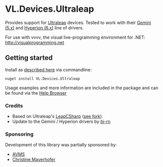# VL.Devices.Ultraleap

Provides support for [Ultraleap](https://www.ultraleap.com/) devices. Tested to work with their [Gemini (5.x)](https://www.ultraleap.com/tracking/gemini-hand-tracking-platform/) and [Hyperion (6.x)](https://leap2.ultraleap.com/ultraleap-hyperion/) line of drivers.

For use with vvvv, the visual live-programming environment for .NET: http://visualprogramming.net

## Getting started
Install as [described here](https://thegraybook.vvvv.org/reference/hde/managing-nugets.html) via commandline:

    nuget install VL.Devices.Ultraleap

Usage examples and more information are included in the package and can be found via the [Help Browser](https://thegraybook.vvvv.org/reference/hde/findinghelp.html)

### Credits

* Based on Ultraleap's [LeapCSharp](https://github.com/ultraleap/UnityPlugin/tree/develop/Packages/Tracking/Core/Runtime/Plugins/LeapCSharp) ([see fork](https://github.com/vvvv/UnityPlugin/tree/develop-vvvv)).
* Update to the Gemini / Hyperion drivers by [bj-rn](https://github.com/bj-rn)

### Sponsoring
Development of this library was partially sponsored by:  
* [AVMS](https://www.avms-germany.de/)
* [Christine Mayerhofer](https://christinemayerhofer.de/)
